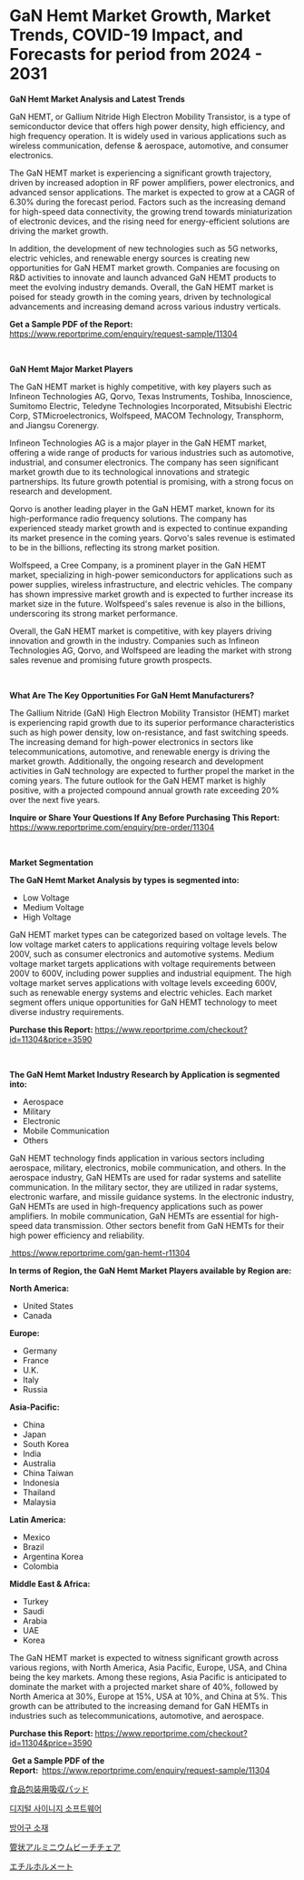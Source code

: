 <p><h1>GaN Hemt Market Growth, Market Trends, COVID-19 Impact, and Forecasts for period from 2024 - 2031</h1></p><p><strong>GaN Hemt Market Analysis and Latest Trends</strong></p>
<p><p>GaN HEMT, or Gallium Nitride High Electron Mobility Transistor, is a type of semiconductor device that offers high power density, high efficiency, and high frequency operation. It is widely used in various applications such as wireless communication, defense & aerospace, automotive, and consumer electronics.</p><p>The GaN HEMT market is experiencing a significant growth trajectory, driven by increased adoption in RF power amplifiers, power electronics, and advanced sensor applications. The market is expected to grow at a CAGR of 6.30% during the forecast period. Factors such as the increasing demand for high-speed data connectivity, the growing trend towards miniaturization of electronic devices, and the rising need for energy-efficient solutions are driving the market growth.</p><p>In addition, the development of new technologies such as 5G networks, electric vehicles, and renewable energy sources is creating new opportunities for GaN HEMT market growth. Companies are focusing on R&D activities to innovate and launch advanced GaN HEMT products to meet the evolving industry demands. Overall, the GaN HEMT market is poised for steady growth in the coming years, driven by technological advancements and increasing demand across various industry verticals.</p></p>
<p><strong>Get a Sample PDF of the Report:&nbsp;</strong> <a href="https://www.reportprime.com/enquiry/request-sample/11304">https://www.reportprime.com/enquiry/request-sample/11304</a></p>
<p>&nbsp;</p>
<p><strong>GaN Hemt Major Market Players</strong></p>
<p><p>The GaN HEMT market is highly competitive, with key players such as Infineon Technologies AG, Qorvo, Texas Instruments, Toshiba, Innoscience, Sumitomo Electric, Teledyne Technologies Incorporated, Mitsubishi Electric Corp, STMicroelectronics, Wolfspeed, MACOM Technology, Transphorm, and Jiangsu Corenergy. </p><p>Infineon Technologies AG is a major player in the GaN HEMT market, offering a wide range of products for various industries such as automotive, industrial, and consumer electronics. The company has seen significant market growth due to its technological innovations and strategic partnerships. Its future growth potential is promising, with a strong focus on research and development.</p><p>Qorvo is another leading player in the GaN HEMT market, known for its high-performance radio frequency solutions. The company has experienced steady market growth and is expected to continue expanding its market presence in the coming years. Qorvo's sales revenue is estimated to be in the billions, reflecting its strong market position.</p><p>Wolfspeed, a Cree Company, is a prominent player in the GaN HEMT market, specializing in high-power semiconductors for applications such as power supplies, wireless infrastructure, and electric vehicles. The company has shown impressive market growth and is expected to further increase its market size in the future. Wolfspeed's sales revenue is also in the billions, underscoring its strong market performance.</p><p>Overall, the GaN HEMT market is competitive, with key players driving innovation and growth in the industry. Companies such as Infineon Technologies AG, Qorvo, and Wolfspeed are leading the market with strong sales revenue and promising future growth prospects.</p></p>
<p>&nbsp;</p>
<p><strong>What Are The Key Opportunities For GaN Hemt Manufacturers?</strong></p>
<p><p>The Gallium Nitride (GaN) High Electron Mobility Transistor (HEMT) market is experiencing rapid growth due to its superior performance characteristics such as high power density, low on-resistance, and fast switching speeds. The increasing demand for high-power electronics in sectors like telecommunications, automotive, and renewable energy is driving the market growth. Additionally, the ongoing research and development activities in GaN technology are expected to further propel the market in the coming years. The future outlook for the GaN HEMT market is highly positive, with a projected compound annual growth rate exceeding 20% over the next five years.</p></p>
<p><strong>Inquire or Share Your Questions If Any Before Purchasing This Report:</strong> <a href="https://www.reportprime.com/enquiry/pre-order/11304">https://www.reportprime.com/enquiry/pre-order/11304</a></p>
<p>&nbsp;</p>
<p><strong>Market Segmentation</strong></p>
<p><strong>The GaN Hemt Market Analysis by types is segmented into:</strong></p>
<p><ul><li>Low Voltage</li><li>Medium Voltage</li><li>High Voltage</li></ul></p>
<p><p>GaN HEMT market types can be categorized based on voltage levels. The low voltage market caters to applications requiring voltage levels below 200V, such as consumer electronics and automotive systems. Medium voltage market targets applications with voltage requirements between 200V to 600V, including power supplies and industrial equipment. The high voltage market serves applications with voltage levels exceeding 600V, such as renewable energy systems and electric vehicles. Each market segment offers unique opportunities for GaN HEMT technology to meet diverse industry requirements.</p></p>
<p><strong>Purchase this Report:&nbsp;</strong><a href="https://www.reportprime.com/checkout?id=11304&price=3590">https://www.reportprime.com/checkout?id=11304&price=3590</a></p>
<p>&nbsp;</p>
<p><strong>The GaN Hemt Market Industry Research by Application is segmented into:</strong></p>
<p><ul><li>Aerospace</li><li>Military</li><li>Electronic</li><li>Mobile Communication</li><li>Others</li></ul></p>
<p><p>GaN HEMT technology finds application in various sectors including aerospace, military, electronics, mobile communication, and others. In the aerospace industry, GaN HEMTs are used for radar systems and satellite communication. In the military sector, they are utilized in radar systems, electronic warfare, and missile guidance systems. In the electronic industry, GaN HEMTs are used in high-frequency applications such as power amplifiers. In mobile communication, GaN HEMTs are essential for high-speed data transmission. Other sectors benefit from GaN HEMTs for their high power efficiency and reliability.</p></p>
<p><a href="https://www.reportprime.com/gan-hemt-r11304">&nbsp;https://www.reportprime.com/gan-hemt-r11304</a></p>
<p><strong>In terms of Region, the GaN Hemt Market Players available by Region are:</strong></p>
<p>
    <p> <strong> North America: </strong>
        <ul>
            <li>United States</li>
            <li>Canada</li>
        </ul>
        </p> 
    <p> <strong> Europe: </strong>
        <ul>
            <li>Germany</li>
            <li>France</li>
            <li>U.K.</li>
            <li>Italy</li>
            <li>Russia</li>
        </ul>
        </p> 
    <p> <strong> Asia-Pacific: </strong>
        <ul>
            <li>China</li>
            <li>Japan</li>
            <li>South Korea</li>
            <li>India</li>
            <li>Australia</li>
            <li>China Taiwan</li>
            <li>Indonesia</li>
            <li>Thailand</li>
            <li>Malaysia</li>
        </ul>
        </p> 
    <p> <strong> Latin America: </strong>
        <ul>
            <li>Mexico</li>
            <li>Brazil</li>
            <li>Argentina Korea</li>
            <li>Colombia</li>
        </ul>
        </p> 
    <p> <strong> Middle East & Africa: </strong>
        <ul>
            <li>Turkey</li>
            <li>Saudi</li>
            <li>Arabia</li>
            <li>UAE</li>
            <li>Korea</li>
        </ul>
    </p>
    </p>
<p><p>The GaN HEMT market is expected to witness significant growth across various regions, with North America, Asia Pacific, Europe, USA, and China being the key markets. Among these regions, Asia Pacific is anticipated to dominate the market with a projected market share of 40%, followed by North America at 30%, Europe at 15%, USA at 10%, and China at 5%. This growth can be attributed to the increasing demand for GaN HEMTs in industries such as telecommunications, automotive, and aerospace.</p></p>
<p><strong>Purchase this Report: </strong><a href="https://www.reportprime.com/checkout?id=11304&price=3590">https://www.reportprime.com/checkout?id=11304&price=3590</a></p>
<p>&nbsp;<strong>Get a Sample PDF of the Report:&nbsp;&nbsp;</strong><a href="https://www.reportprime.com/enquiry/request-sample/11304">https://www.reportprime.com/enquiry/request-sample/11304</a></p>
<p><strong></strong></p>
<p><p><a href="https://github.com/JessKilback/Market-Research-Report-List-1/blob/main/2523322122336.md">食品包装用吸収パッド</a></p><p><a href="https://medium.com/@mikeflatley1950/%EA%B8%80%EB%A1%9C%EB%B2%8C-%EB%94%94%EC%A7%80%ED%84%B8-%EC%82%AC%EC%9D%B4%EB%8B%88%EC%A7%80-%EC%86%8C%ED%94%84%ED%8A%B8%EC%9B%A8%EC%96%B4-%EC%8B%9C%EC%9E%A5-%EC%A0%9C%ED%92%88-%EC%9C%A0%ED%98%95-%EC%BD%98%ED%85%90%EC%B8%A0-%EA%B4%80%EB%A6%AC-%EC%8B%9C%EC%8A%A4%ED%85%9C-%EC%97%A3%EC%A7%80-%EC%84%9C%EB%B2%84-%EC%86%8C%ED%94%84%ED%8A%B8%EC%9B%A8%EC%96%B4-%EA%B8%B0%ED%83%80-%EC%B5%9C%EC%A2%85-%EC%82%AC%EC%9A%A9%EC%9E%90-%EB%B0%8F-%EC%A7%80%EC%97%AD-%EB%B6%84%EC%84%9D-%EB%B0%8F-%EC%A0%84%EB%A7%9D-2024-2031-53a5086ed4b9">디지털 사이니지 소프트웨어</a></p><p><a href="https://medium.com/@cameronmills55_86881/%EC%95%84%EB%A8%B8-%EC%86%8C%EC%9E%AC-%EC%8B%9C%EC%9E%A5-%EA%B8%80%EB%A1%9C%EB%B2%8C-%EB%B0%8F-%EC%A7%80%EC%97%AD-%EB%B6%84%EC%84%9D-2024-2031-ed2c7084aa6d">방어구 소재</a></p><p><a href="https://github.com/BoydYundt1/Market-Research-Report-List-2/blob/main/1312607122335.md">管状アルミニウムビーチチェア</a></p><p><a href="https://medium.com/@linabernier2023/%E3%82%B0%E3%83%AD%E3%83%BC%E3%83%90%E3%83%AB%E3%82%A8%E3%83%81%E3%83%AB%E3%83%9B%E3%83%AB%E3%83%A0%E9%85%B8%E3%82%A8%E3%82%B9%E3%83%86%E3%83%AB%E5%B8%82%E5%A0%B4%E3%81%AE%E8%A6%8F%E6%A8%A1%E3%81%A8%E3%82%B7%E3%82%A7%E3%82%A2%E3%81%AE%E5%88%86%E6%9E%90-%E8%A3%BD%E5%93%81%E3%82%BF%E3%82%A4%E3%83%97%E5%88%A5-%E3%82%A2%E3%83%97%E3%83%AA%E3%82%B1%E3%83%BC%E3%82%B7%E3%83%A7%E3%83%B3%E5%88%A5-%E5%9C%B0%E5%9F%9F%E5%88%A5-%E4%BA%88%E6%B8%AC-2024%E5%B9%B4-2031%E5%B9%B4-151bd88fff98">エチルホルメート</a></p></p>